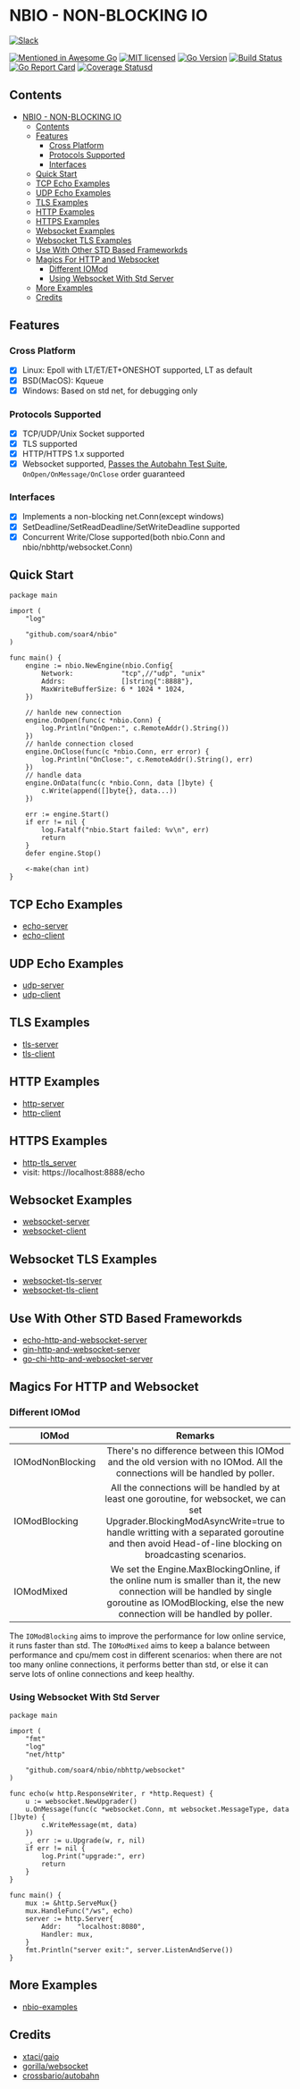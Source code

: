 # NBIO - NON-BLOCKING IO

[![Slack][1]][2]

[![Mentioned in Awesome Go][3]][4] [![MIT licensed][5]][6] [![Go Version][7]][8] [![Build Status][9]][10] [![Go Report Card][11]][12] [![Coverage Statusd][13]][14]

[1]: https://img.shields.io/badge/join-us%20on%20slack-gray.svg?longCache=true&logo=slack&colorB=green
[2]: https://join.slack.com/t/arpcnbio/shared_invite/zt-vh3g1z2v-qqoDp1hQ45fJZqwPrSz4~Q
[3]: https://awesome.re/mentioned-badge-flat.svg
[4]: https://github.com/avelino/awesome-go#networking
[5]: https://img.shields.io/badge/license-MIT-blue.svg
[6]: LICENSE
[7]: https://img.shields.io/badge/go-%3E%3D1.16-30dff3?style=flat-square&logo=go
[8]: https://github.com/soar4/nbio
[9]: https://img.shields.io/github/actions/workflow/status/lesismal/nbio/autobahn.yml?branch=master&style=flat-square&logo=github-actions
[10]: https://github.com/soar4/nbio/actions?query=workflow%3autobahn
[11]: https://goreportcard.com/badge/github.com/soar4/nbio
[12]: https://goreportcard.com/report/github.com/soar4/nbio
[13]: https://codecov.io/gh/lesismal/nbio/branch/master/graph/badge.svg
[14]: https://codecov.io/gh/lesismal/nbio
[15]: https://godoc.org/github.com/soar4/nbio?status.svg
[16]: https://godoc.org/github.com/soar4/nbio

## Contents

- [NBIO - NON-BLOCKING IO](#nbio---non-blocking-io)
  - [Contents](#contents)
  - [Features](#features)
    - [Cross Platform](#cross-platform)
    - [Protocols Supported](#protocols-supported)
    - [Interfaces](#interfaces)
  - [Quick Start](#quick-start)
  - [TCP Echo Examples](#tcp-echo-examples)
  - [UDP Echo Examples](#udp-echo-examples)
  - [TLS Examples](#tls-examples)
  - [HTTP Examples](#http-examples)
  - [HTTPS Examples](#https-examples)
  - [Websocket Examples](#websocket-examples)
  - [Websocket TLS Examples](#websocket-tls-examples)
  - [Use With Other STD Based Frameworkds](#use-with-other-std-based-frameworkds)
  - [Magics For HTTP and Websocket](#magics-for-http-and-websocket)
    - [Different IOMod](#different-iomod)
    - [Using Websocket With Std Server](#using-websocket-with-std-server)
  - [More Examples](#more-examples)
  - [Credits](#credits)

## Features

### Cross Platform

- [x] Linux: Epoll with LT/ET/ET+ONESHOT supported, LT as default
- [x] BSD(MacOS): Kqueue
- [x] Windows: Based on std net, for debugging only

### Protocols Supported

- [x] TCP/UDP/Unix Socket supported
- [x] TLS supported
- [x] HTTP/HTTPS 1.x supported
- [x] Websocket supported, [Passes the Autobahn Test Suite](https://lesismal.github.io/nbio/websocket/autobahn), `OnOpen/OnMessage/OnClose` order guaranteed

### Interfaces

- [x] Implements a non-blocking net.Conn(except windows)
- [x] SetDeadline/SetReadDeadline/SetWriteDeadline supported
- [x] Concurrent Write/Close supported(both nbio.Conn and nbio/nbhttp/websocket.Conn)

## Quick Start

```golang
package main

import (
	"log"

	"github.com/soar4/nbio"
)

func main() {
	engine := nbio.NewEngine(nbio.Config{
		Network:            "tcp",//"udp", "unix"
		Addrs:              []string{":8888"},
		MaxWriteBufferSize: 6 * 1024 * 1024,
	})

	// hanlde new connection
	engine.OnOpen(func(c *nbio.Conn) {
		log.Println("OnOpen:", c.RemoteAddr().String())
	})
	// hanlde connection closed
	engine.OnClose(func(c *nbio.Conn, err error) {
		log.Println("OnClose:", c.RemoteAddr().String(), err)
	})
	// handle data
	engine.OnData(func(c *nbio.Conn, data []byte) {
		c.Write(append([]byte{}, data...))
	})

	err := engine.Start()
	if err != nil {
		log.Fatalf("nbio.Start failed: %v\n", err)
		return
	}
	defer engine.Stop()

	<-make(chan int)
}
```

## TCP Echo Examples

- [echo-server](https://github.com/soar4/nbio_examples/blob/master/echo/server/server.go)
- [echo-client](https://github.com/soar4/nbio_examples/blob/master/echo/client/client.go)

## UDP Echo Examples

- [udp-server](https://github.com/soar4/nbio-examples/blob/master/udp/server/server.go)
- [udp-client](https://github.com/soar4/nbio-examples/blob/master/udp/client/client.go)

## TLS Examples

- [tls-server](https://github.com/soar4/nbio_examples/blob/master/tls/server/server.go)
- [tls-client](https://github.com/soar4/nbio_examples/blob/master/tls/client/client.go)

## HTTP Examples

- [http-server](https://github.com/soar4/nbio_examples/blob/master/http/server/server.go)
- [http-client](https://github.com/soar4/nbio_examples/blob/master/http/client/client.go)

## HTTPS Examples

- [http-tls_server](https://github.com/soar4/nbio_examples/blob/master/http/server_tls/server.go)
- visit: https://localhost:8888/echo

## Websocket Examples

- [websocket-server](https://github.com/soar4/nbio_examples/blob/master/websocket/server/server.go)
- [websocket-client](https://github.com/soar4/nbio_examples/blob/master/websocket/client/client.go)

## Websocket TLS Examples

- [websocket-tls-server](https://github.com/soar4/nbio_examples/blob/master/websocket_tls/server/server.go)
- [websocket-tls-client](https://github.com/soar4/nbio_examples/blob/master/websocket_tls/client/client.go)

## Use With Other STD Based Frameworkds

- [echo-http-and-websocket-server](https://github.com/soar4/nbio_examples/blob/master/http_with_other_frameworks/echo_server/echo_server.go)
- [gin-http-and-websocket-server](https://github.com/soar4/nbio_examples/blob/master/http_with_other_frameworks/gin_server/gin_server.go)
- [go-chi-http-and-websocket-server](https://github.com/soar4/nbio_examples/blob/master/http_with_other_frameworks/go-chi_server/go-chi_server.go)

## Magics For HTTP and Websocket

### Different IOMod

| IOMod            |                                                                                                                  Remarks                                                                                                                   |
| ---------------- | :----------------------------------------------------------------------------------------------------------------------------------------------------------------------------------------------------------------------------------------: |
| IOModNonBlocking |                                                         There's no difference between this IOMod and the old version with no IOMod. All the connections will be handled by poller.                                                         |
| IOModBlocking    | All the connections will be handled by at least one goroutine, for websocket, we can set Upgrader.BlockingModAsyncWrite=true to handle writting with a separated goroutine and then avoid Head-of-line blocking on broadcasting scenarios. |
| IOModMixed       |                   We set the Engine.MaxBlockingOnline, if the online num is smaller than it, the new connection will be handled by single goroutine as IOModBlocking, else the new connection will be handled by poller.                   |

The `IOModBlocking` aims to improve the performance for low online service, it runs faster than std.
The `IOModMixed` aims to keep a balance between performance and cpu/mem cost in different scenarios: when there are not too many online connections, it performs better than std, or else it can serve lots of online connections and keep healthy.

### Using Websocket With Std Server

```golang
package main

import (
	"fmt"
	"log"
	"net/http"

	"github.com/soar4/nbio/nbhttp/websocket"
)

func echo(w http.ResponseWriter, r *http.Request) {
	u := websocket.NewUpgrader()
	u.OnMessage(func(c *websocket.Conn, mt websocket.MessageType, data []byte) {
		c.WriteMessage(mt, data)
	})
	_, err := u.Upgrade(w, r, nil)
	if err != nil {
		log.Print("upgrade:", err)
		return
	}
}

func main() {
	mux := &http.ServeMux{}
	mux.HandleFunc("/ws", echo)
	server := http.Server{
		Addr:    "localhost:8080",
		Handler: mux,
	}
	fmt.Println("server exit:", server.ListenAndServe())
}
```

## More Examples

- [nbio-examples](https://github.com/soar4/nbio-examples)

## Credits

- [xtaci/gaio](https://github.com/xtaci/gaio)
- [gorilla/websocket](https://github.com/gorilla/websocket)
- [crossbario/autobahn](https://github.com/crossbario)
